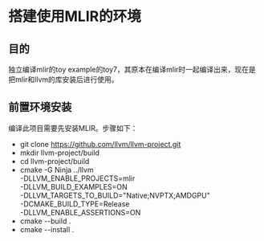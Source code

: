 # 搭建使用MLIR的环境
## 目的
独立编译mlir的toy example的toy7，其原本在编译mlir时一起编译出来，现在是把mlir和llvm的库安装后进行使用。
## 前置环境安装
编译此项目需要先安装MLIR。步骤如下：
* git clone https://github.com/llvm/llvm-project.git
* mkdir llvm-project/build
* cd llvm-project/build
* cmake -G Ninja ../llvm \
   -DLLVM_ENABLE_PROJECTS=mlir \
   -DLLVM_BUILD_EXAMPLES=ON \
   -DLLVM_TARGETS_TO_BUILD="Native;NVPTX;AMDGPU" \
   -DCMAKE_BUILD_TYPE=Release \
   -DLLVM_ENABLE_ASSERTIONS=ON
* cmake --build .
* cmake --install .


